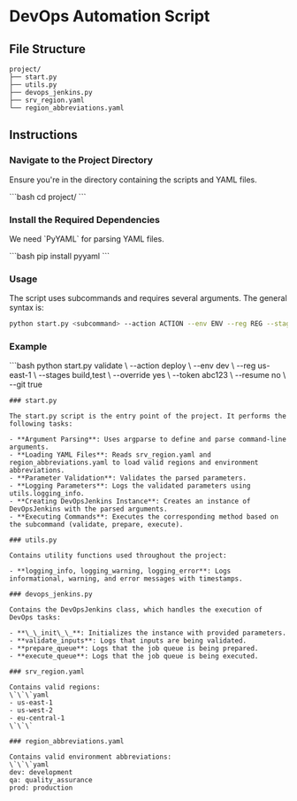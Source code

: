 # DevOps Automation Script

## File Structure

```
project/
├── start.py
├── utils.py
├── devops_jenkins.py
├── srv_region.yaml
└── region_abbreviations.yaml
```

## Instructions

### Navigate to the Project Directory

Ensure you're in the directory containing the scripts and YAML files.

\`\`\`bash
cd project/
\`\`\`

### Install the Required Dependencies

We need \`PyYAML\` for parsing YAML files.

\`\`\`bash
pip install pyyaml
\`\`\`

### Usage

The script uses subcommands and requires several arguments. The general syntax is:

```bash
python start.py <subcommand> --action ACTION --env ENV --reg REG --stages STAGES --override OVERRIDE --token TOKEN --resume RESUME --git GIT
```

### Example

\`\`\`bash
python start.py validate \\
  --action deploy \\
  --env dev \\
  --reg us-east-1 \\
  --stages build,test \\
  --override yes \\
  --token abc123 \\
  --resume no \\
  --git true
```
### start.py

The start.py script is the entry point of the project. It performs the following tasks:

- **Argument Parsing**: Uses argparse to define and parse command-line arguments.
- **Loading YAML Files**: Reads srv_region.yaml and region_abbreviations.yaml to load valid regions and environment abbreviations.
- **Parameter Validation**: Validates the parsed parameters.
- **Logging Parameters**: Logs the validated parameters using utils.logging_info.
- **Creating DevOpsJenkins Instance**: Creates an instance of DevOpsJenkins with the parsed arguments.
- **Executing Commands**: Executes the corresponding method based on the subcommand (validate, prepare, execute).

### utils.py

Contains utility functions used throughout the project:

- **logging_info, logging_warning, logging_error**: Logs informational, warning, and error messages with timestamps.

### devops_jenkins.py

Contains the DevOpsJenkins class, which handles the execution of DevOps tasks:

- **\_\_init\_\_**: Initializes the instance with provided parameters.
- **validate_inputs**: Logs that inputs are being validated.
- **prepare_queue**: Logs that the job queue is being prepared.
- **execute_queue**: Logs that the job queue is being executed.

### srv_region.yaml

Contains valid regions:
\`\`\`yaml
- us-east-1
- us-west-2
- eu-central-1
\`\`\`

### region_abbreviations.yaml

Contains valid environment abbreviations:
\`\`\`yaml
dev: development
qa: quality_assurance
prod: production
